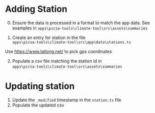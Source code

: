 # Adding Station

0. Ensure the data is processed in a format to match the app data.
   See examples in `apps\picsa-tools\climate-tool\src\assets\summaries`

1. Create an entry for station in the file  
   `apps\picsa-tools\climate-tool\src\app\data\stations.ts`

Use https://www.latlong.net/ to pick gps coordinates

2. Populate a csv file matching the station id in  
   `apps\picsa-tools\climate-tool\src\assets\summaries`

# Updating station

1. Update the `_modified` timestamp in the `station.ts` file
2. Populate the updated csv
